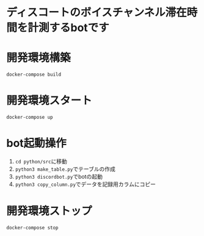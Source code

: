 # ディスコートのボイスチャンネル滞在時間を計測するbotです

# 開発環境構築
`docker-compose build`

# 開発環境スタート
`docker-compose up`

# bot起動操作
1. `cd python/src`に移動
1. `python3 make_table.py`でテーブルの作成
1. `python3 discordbot.py`でbotの起動
1. `python3 copy_column.py`でデータを記録用カラムにコピー

# 開発環境ストップ
`docker-compose stop`
